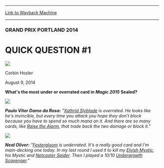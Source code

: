 
---
[Link to Wayback Machine](https://web.archive.org/web/20140815091059/http://magic.wizards.com/en/events/coverage/gppor14/qq1)

[_metadata_:description]:- "What's the most under or overrated card in Magic 2015 Sealed?"
[_metadata_:generator]:- "Drupal 7 (http://drupal.org)"
[_metadata_:node]:- "258206"
[_metadata_:publish_date]:- "2014-08-09"
[_metadata_:source]:- "div-main"
[_metadata_:title]:- "QUICK QUESTION #1"
[_metadata_:wayback_capture_timestamp]:- "2014-08-15 09:10:59"
[_metadata_:wayback_raw_url]:- "https://web.archive.org/web/20140815091059id_/http://magic.wizards.com/en/events/coverage/gppor14/qq1"
[_metadata_:wayback_url]:- "http://magic.wizards.com/en/events/coverage/gppor14/qq1"
---





### GRAND PRIX PORTLAND 2014


QUICK QUESTION #1
=================



![](https://media.magic.wizards.com/styles/auth_small/public/images/person/corbin_author.jpg)

Corbin Hosler




August 9, 2014
 








**What's the most under or overrated card in *Magic 2015* Sealed?** 






![](https://media.wizards.com/2014/events/gppor14/Paulo.JPG)

***Paulo Vitor Damo da Rosa:** "[Xathrid Slyblade](http://gatherer.wizards.com/Pages/Card/Details.aspx?name=Xathrid+Slyblade) is overrated. He looks like he's invincible, but every time you attack you hope they don't block because you have to spend so much mana on it. And there are so many cards, like [Raise the Alarm](http://gatherer.wizards.com/Pages/Card/Details.aspx?name=Raise+the+Alarm), that trade back the two damage or block it."* 




![](https://media.wizards.com/2014/events/gppor14/Neal%20Oliver.JPG)

***Neal Oliver:** "[Festergloom](http://gatherer.wizards.com/Pages/Card/Details.aspx?name=Festergloom) is underrated. It's a really good card and I'm main-decking one today. In my last round I used it to kill my [Elvish Mystic](http://gatherer.wizards.com/Pages/Card/Details.aspx?name=Elvish+Mystic), his Mystic and [Netcaster Spider](http://gatherer.wizards.com/Pages/Card/Details.aspx?name=Netcaster+Spider). Then I played a 10/10 [Undergrowth Scavenger](http://gatherer.wizards.com/Pages/Card/Details.aspx?name=Undergrowth+Scavenger)."* 






  






 
 


  







